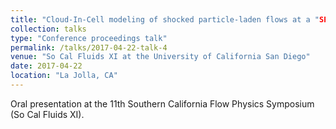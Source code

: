 ```yaml
---
title: "Cloud-In-Cell modeling of shocked particle-laden flows at a "SPARSE" cost"
collection: talks
type: "Conference proceedings talk"
permalink: /talks/2017-04-22-talk-4
venue: "So Cal Fluids XI at the University of California San Diego"
date: 2017-04-22
location: "La Jolla, CA"
---
```


Oral presentation at the 11th Southern California Flow Physics Symposium (So Cal Fluids XI). 
